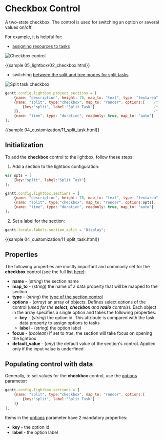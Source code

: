 Checkbox Control
==================

A two-state checkbox. The control is used for switching an option or several values on/off.

For example, it is helpful for:

- [assigning resources to tasks](desktop/resource_management.md) 

![Checkbox control](desktop/checkbox_control.png)

{{sample  05_lightbox/02_checkbox.html}}

- switching [between the split and tree modes for split tasks](desktop/split_tasks.md)

![Split task checkbox](desktop/split_task_checkbox.png)


~~~js
gantt.config.lightbox.project_sections = [
	{name: "description", height: 70, map_to: "text", type: "textarea", focus: true},
	{name: "split", type:"checkbox", map_to: "render", options:[    /*!*/
		{key:"split", label:"Split Task"}							/*!*/						
	]},																/*!*/
	{name: "time", type: "duration", readonly: true, map_to: "auto"}
];
~~~

{{sample  04_customization/11_split_task.html}}

Initialization
--------------------------

To add the **checkbox** control to the lightbox, follow these steps:

1) Add a section to the lightbox configuration:

~~~js
var opts = [
	{key:"split", label:"Split Task"}	                                    
];

gantt.config.lightbox.sections = [
	{name: "description", height: 70, map_to: "text", type: "textarea", focus: true},
	{name: "split", type:"checkbox", map_to: "render", options:opts},			/*!*/
	{name: "time", type: "duration", readonly: true, map_to: "auto"}
];
~~~

2) Set a label for the section:

~~~js
gantt.locale.labels.section_split = "Display";
~~~
	        
{{sample  04_customization/11_split_task.html}}


Properties
------------

The following properties are mostly important and commonly set for the **checkbox** control (see the full list [here](api/gantt_lightbox_config.md)):

- **name** - (*string*) the section name 
- **map_to** - (*string*) the name of a data property that will be mapped to the section
- **type** - (*string*) the [type of the section control](desktop/default_edit_form.md#lightboxcontrols)
- **options** - (*array*) an array of objects. Defines select options of the control (*used for the **select**, **checkbox**  and **radio** controls*). Each object in the array specifies a single option and takes
the following properties:
	- **key** - (*string*) the option id. This attribute is compared with the task data property to assign options to tasks
	- **label** - (*string*) the option label
- **focus** - (*boolean*) if set to *true*, the section will take focus on opening the lightbox
- **default_value** - (*any*) the default value of the section's control. Applied only if the input value is underfined
			


Populating control with data
------------------------------

Generally, to set values for the **checkbox** control, use the [options](api/gantt_lightbox_config.md) parameter:

~~~js
gantt.config.lightbox.sections = [
    {name: "split", type:"checkbox", map_to: "render", options:[
		{key:"split", label:"Split Task"}
	]}                                                                
];
~~~

Items in the [options](api/gantt_lightbox_config.md) parameter have 2 mandatory properties:

- **key** - the option id
- **label** - the option label



